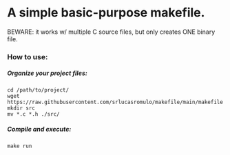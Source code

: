 # A simple basic-purpose makefile.
BEWARE: it works w/ multiple C source files, but only creates ONE binary file.

### How to use:

##### Organize your project files:
```
cd /path/to/project/
wget https://raw.githubusercontent.com/srlucasromulo/makefile/main/makefile
mkdir src
mv *.c *.h ./src/
```

##### Compile and execute:
```
make run
```
